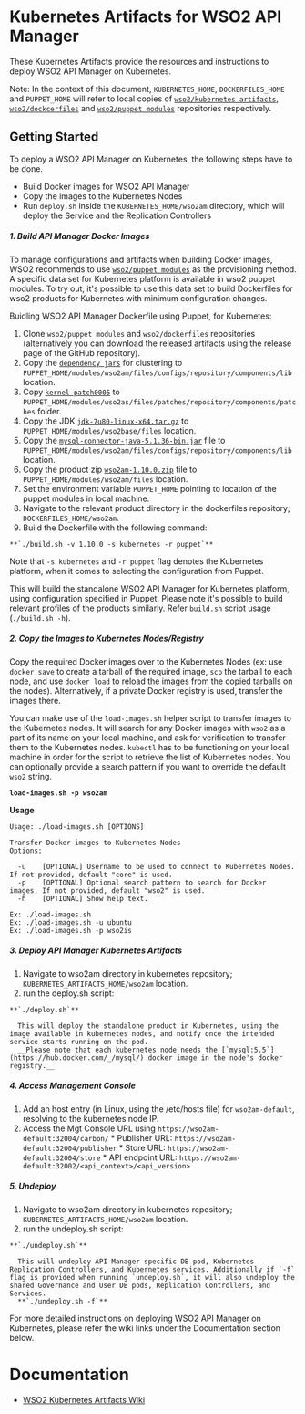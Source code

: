 # Kubernetes Artifacts for WSO2 API Manager #
These Kubernetes Artifacts provide the resources and instructions to deploy WSO2 API Manager on Kubernetes.

Note: In the context of this document, `KUBERNETES_HOME`, `DOCKERFILES_HOME` and `PUPPET_HOME` will refer to local copies of [`wso2/kubernetes artifacts`](https://github.com/wso2/kubernetes-artifacts/), [`wso2/dockcerfiles`](https://github.com/wso2/dockerfiles/) and [`wso2/puppet modules`](https://github.com/wso2/puppet-modules) repositories respectively.

## Getting Started
To deploy a WSO2 API Manager on Kubernetes, the following steps have to be done.
* Build Docker images for WSO2 API Manager
* Copy the images to the Kubernetes Nodes
* Run `deploy.sh` inside the `KUBERNETES_HOME/wso2am` directory, which will deploy the Service and the Replication Controllers

##### 1. Build API Manager Docker Images

To manage configurations and artifacts when building Docker images, WSO2 recommends to use [`wso2/puppet modules`](https://github.com/wso2/puppet-modules) as the provisioning method. A specific data set for Kubernetes platform is available in wso2 puppet modules. To try out, it's possible to use this data set to build Dockerfiles for wso2 products for Kubernetes with minimum configuration changes.

Buidling WSO2 API Manager Dockerfile using Puppet, for Kubernetes:

  1. Clone `wso2/puppet modules` and `wso2/dockerfiles` repositories (alternatively you can download the released artifacts using the release page of the GitHub repository).
  2. Copy the [`dependency jars`](https://docs.wso2.com/display/KA100/Kubernetes+Membership+Scheme+for+WSO2+Carbon) for clustering to `PUPPET_HOME/modules/wso2am/files/configs/repository/components/lib` location.
  3. Copy  [`kernel patch0005`](http://product-dist.wso2.com/downloads/carbon/4.4.1/patch0005/WSO2-CARBON-PATCH-4.4.1-0005.zip) to `PUPPET_HOME/modules/wso2as/files/patches/repository/components/patches` folder.
  4. Copy the JDK [`jdk-7u80-linux-x64.tar.gz`](http://www.oracle.com/technetwork/java/javase/downloads/jdk7-downloads-1880260.html) to `PUPPET_HOME/modules/wso2base/files` location.
  5. Copy the [`mysql-connector-java-5.1.36-bin.jar`](http://mvnrepository.com/artifact/mysql/mysql-connector-java/5.1.36) file to `PUPPET_HOME/modules/wso2am/files/configs/repository/components/lib` location.
  6. Copy the product zip [`wso2am-1.10.0.zip`](http://wso2.com/products/api-manager/) file to `PUPPET_HOME/modules/wso2am/files` location.
  7. Set the environment variable `PUPPET_HOME` pointing to location of the puppet modules in local machine.
  8. Navigate to the relevant product directory in the dockerfiles repository; `DOCKERFILES_HOME/wso2am`.
  9. Build the Dockerfile with the following command:

    **`./build.sh -v 1.10.0 -s kubernetes -r puppet`**

  Note that `-s kubernetes` and `-r puppet` flag denotes the Kubernetes platform, when it comes to selecting the configuration from Puppet.

  This will build the standalone WSO2 API Manager for Kubernetes platform, using configuration specified in Puppet. Please note it's possible to build relevant profiles of the products similarly. Refer `build.sh` script usage (`./build.sh -h`).


##### 2. Copy the Images to Kubernetes Nodes/Registry

Copy the required Docker images over to the Kubernetes Nodes (ex: use `docker save` to create a tarball of the required image, `scp` the tarball to each node, and use `docker load` to reload the images from the copied tarballs on the nodes). Alternatively, if a private Docker registry is used, transfer the images there.

You can make use of the `load-images.sh` helper script to transfer images to the Kubernetes nodes. It will search for any Docker images with `wso2` as a part of its name on your local machine, and ask for verification to transfer them to the Kubernetes nodes. `kubectl` has to be functioning on your local machine in order for the script to retrieve the list of Kubernetes nodes. You can optionally provide a search pattern if you want to override the default `wso2` string.

**`load-images.sh -p wso2am`**

**Usage**
```
Usage: ./load-images.sh [OPTIONS]

Transfer Docker images to Kubernetes Nodes
Options:

  -u	[OPTIONAL] Username to be used to connect to Kubernetes Nodes. If not provided, default "core" is used.
  -p	[OPTIONAL] Optional search pattern to search for Docker images. If not provided, default "wso2" is used.
  -h	[OPTIONAL] Show help text.

Ex: ./load-images.sh
Ex: ./load-images.sh -u ubuntu
Ex: ./load-images.sh -p wso2is
```

##### 3. Deploy API Manager Kubernetes Artifacts
  1. Navigate to wso2am directory in kubernetes repository; `KUBERNETES_ARTIFACTS_HOME/wso2am` location.
  2. run the deploy.sh script:

    **`./deploy.sh`**

      This will deploy the standalone product in Kubernetes, using the image available in kubernetes nodes, and notify once the intended service starts running on the pod.
      __Please note that each kubernetes node needs the [`mysql:5.5`](https://hub.docker.com/_/mysql/) docker image in the node's docker registry.__

##### 4. Access Management Console
  1. Add an host entry (in Linux, using the /etc/hosts file) for `wso2am-default`, resolving to the kubernetes node IP.
  2. Access the Mgt Console URL using `https://wso2am-default:32004/carbon/` 
    * Publisher URL: `https://wso2am-default:32004/publisher`
    * Store URL: `https://wso2am-default:32004/store`
    * API endpoint URL: `https://wso2am-default:32002/<api_context>/<api_version>`

##### 5. Undeploy
  1. Navigate to wso2am directory in kubernetes repository; `KUBERNETES_ARTIFACTS_HOME/wso2am` location.
  2. run the undeploy.sh script:

    **`./undeploy.sh`**

      This will undeploy API Manager specific DB pod, Kubernetes Replication Controllers, and Kubernetes services. Additionally if `-f` flag is provided when running `undeploy.sh`, it will also undeploy the shared Governance and User DB pods, Replication Controllers, and Services.
      **`./undeploy.sh -f`** 

For more detailed instructions on deploying WSO2 API Manager on Kubernetes, please refer the wiki links under the Documentation section below.

# Documentation
* [WSO2 Kubernetes Artifacts Wiki](https://docs.wso2.com/display/KA100/WSO2+Kubernetes+Artifacts)
